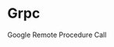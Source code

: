 # Grpc
Google Remote Procedure Call
                                                       
             
